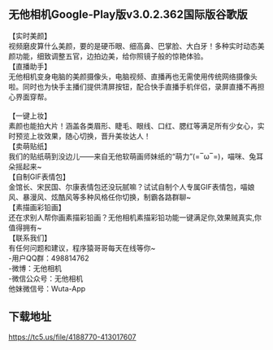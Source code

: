 ## 无他相机Google-Play版v3.0.2.362国际版谷歌版
【实时美颜】 <br> 视频磨皮算什么美颜，要的是硬币眼、细高鼻、巴掌脸、大白牙！多种实时动态美颜功能，细致调整五官，边拍边美，给你照镜子般的惊艳体验。 <br>【直播助手】 <br> 无他相机变身电脑的美颜摄像头，电脑视频、直播再也无需使用传统网络摄像头啦。同时也为快手主播们提供清屏按钮，配合快手直播手机伴侣，录屏直播不再担心界面穿帮。 <br> <br>【一键上妆】 <br> 素颜也能拍大片！涵盖各类眉形、睫毛、眼线、口红、腮红等满足所有少女心，实时预览上妆效果，随心切换，晋升美妆达人！ <br>【卖萌贴纸】 <br> 我们的贴纸萌到没边儿——来自无他软萌画师妹纸的“萌力”(=‾ω‾=)，喵咪、兔耳朵摇起来~ <br>【自制GIF表情包】 <br> 金馆长、宋民国、尔康表情包还没玩腻嘛？试试自制个人专属GIF表情包，喵娘风、暴漫风、炫酷风等多种风格任你切换，制霸各路群聊~ <br>【素描画彩铅画】 <br> 还在求别人帮你画素描彩铅画？无他相机素描彩铅功能一键满足你,效果贼真实,你值得拥有~ <br>【联系我们】 <br>有任何问题和建议，程序猿哥哥每天在线等你~ <br>-用户QQ群：498814762 <br>-微博：无他相机 <br>-微信公众号：无他相机 <br>他妹微信号：Wuta-App
## 下载地址
https://tc5.us/file/4188770-413017607